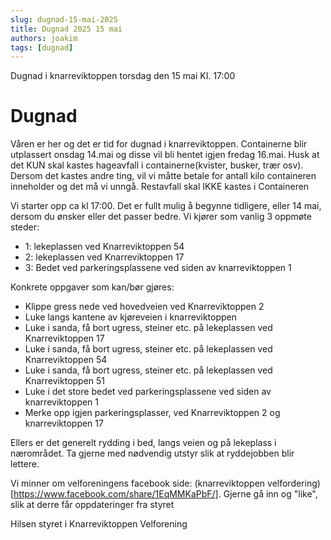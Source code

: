 ```yaml
---
slug: dugnad-15-mai-2025
title: Dugnad 2025 15 mai 
authors: joakim
tags: [dugnad]
---
```


Dugnad i knarreviktoppen torsdag den 15 mai KI. 17:00

<!--truncate-->
# Dugnad

Våren er her og det er tid for dugnad i knarreviktoppen. Containerne blir utplassert onsdag 14.mai og disse vil bli hentet igjen fredag 16.mai. Husk at det KUN skal kastes hageavfall i containerne(kvister, busker, trær osv). Dersom det kastes andre ting, vil vi måtte betale for antall kilo containeren inneholder og det må vi unngå.
Restavfall skal IKKE kastes i Containeren


Vi starter opp ca kl 17:00. Det er fullt mulig å begynne tidligere, eller 14 mai, dersom du ønsker eller det passer bedre.
Vi kjører som vanlig 3 oppmøte steder:
- 1: lekeplassen ved Knarreviktoppen 54
- 2: lekeplassen ved Knarreviktoppen 17
- 3: Bedet ved parkeringsplassene ved siden av knarreviktoppen 1

Konkrete oppgaver som kan/bør gjøres:
- Klippe gress nede ved hovedveien ved Knarreviktoppen 2
- Luke langs kantene av kjøreveien i knarreviktoppen
- Luke i sanda, få bort ugress, steiner etc. på lekeplassen ved Knarreviktoppen 17
- Luke i sanda, få bort ugress, steiner etc. på lekeplassen ved Knarreviktoppen 54
- Luke i sanda, få bort ugress, steiner etc. på lekeplassen ved Knarreviktoppen 51
- Luke i det store bedet ved parkeringsplassene ved siden av knarreviktoppen 1
- Merke opp igjen parkeringsplasser, ved Knarreviktoppen 2 og knarreviktoppen 17

Ellers er det generelt
rydding i bed, langs veien og på lekeplass i
nærområdet. Ta gjerne med nødvendig utstyr slik at
ryddejobben blir lettere.

Vi minner om velforeningens facebook side: (knarreviktoppen velfordering)[https://www.facebook.com/share/1EqMMKaPbF/]. Gjerne gå inn og "like",
slik at derre får oppdateringer fra styret


Hilsen styret i Knarreviktoppen Velforening
